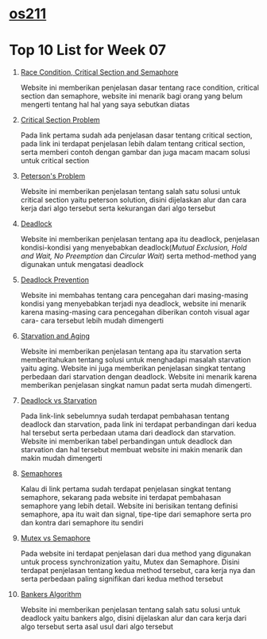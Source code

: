 # [os211](https://rafimoreno.github.io/os211/)
# Top 10 List for Week 07
1. [Race Condition, Critical Section and Semaphore](https://www.tutorialspoint.com/race-condition-critical-section-and-semaphore)
    
   Website ini memberikan penjelasan dasar tentang race condition, critical section dan semaphore, website ini
   menarik bagi orang yang belum mengerti tentang hal hal yang saya sebutkan diatas
2. [Critical Section Problem](https://www.tutorialspoint.com/critical-section-problem)

   Pada link pertama sudah ada penjelasan dasar tentang critical section, pada link ini terdapat penjelasan
   lebih dalam tentang critical section, serta memberi contoh dengan gambar dan juga macam macam solusi 
   untuk critical section
3. [Peterson's Problem](https://www.tutorialspoint.com/peterson-s-problem)   

   Website ini memberikan penjelasan tentang salah satu solusi untuk critical section yaitu peterson solution,
   disini dijelaskan alur dan cara kerja dari algo tersebut serta kekurangan dari algo tersebut
4. [Deadlock](https://www.geeksforgeeks.org/introduction-of-deadlock-in-operating-system/)  

   Website ini memberikan penjelasan tentang apa itu deadlock, penjelasan kondisi-kondisi yang menyebabkan
   deadlock(*Mutual Exclusion, Hold and Wait, No Preemption* dan *Circular Wait*) serta method-method yang
   digunakan untuk mengatasi deadlock
5. [Deadlock Prevention](https://www.javatpoint.com/os-deadlock-prevention)   

   Website ini membahas tentang cara pencegahan dari masing-masing kondisi yang menyebabkan terjadi nya 
   deadlock, website ini menarik karena masing-masing cara pencegahan diberikan contoh visual agar cara-
   cara tersebut lebih mudah dimengerti
6. [Starvation and Aging](https://www.geeksforgeeks.org/starvation-and-aging-in-operating-systems/) 

   Website ini memberikan penjelasan tentang apa itu starvation serta memberitahukan tentang solusi
   untuk menghadapi masalah starvation yaitu aging. Website ini juga memberikan penjelasan singkat
   tentang perbedaan dari starvation dengan deadlock. Website ini menarik karena memberikan penjelasan
   singkat namun padat serta mudah dimengerti.
7. [Deadlock vs Starvation](https://techdifferences.com/difference-between-deadlock-and-starvation-in-os.html)

   Pada link-link sebelumnya sudah terdapat pembahasan tentang deadlock dan starvation, pada link ini
   terdapat perbandingan dari kedua hal tersebut serta perbedaan utama dari deadlock dan starvation.
   Website ini memberikan tabel perbandingan untuk deadlock dan starvation dan hal tersebut membuat website ini
   makin menarik dan makin mudah dimengerti
8. [Semaphores](https://www.tutorialspoint.com/semaphores-in-operating-system)     

   Kalau di link pertama sudah terdapat penjelasan singkat tentang semaphore, sekarang pada
   website ini terdapat pembahasan semaphore yang lebih detail. Website ini berisikan tentang 
   definisi semaphore, apa itu wait dan signal, tipe-tipe dari semaphore serta pro dan kontra 
   dari semaphore itu sendiri
9. [Mutex vs Semaphore](https://afteracademy.com/blog/difference-between-mutex-and-semaphore-in-operating-system)  

   Pada website ini terdapat penjelasan dari dua method yang digunakan untuk process synchronization yaitu,
   Mutex dan Semaphore. Disini terdapat penjelasan tentang kedua method tersebut, cara kerja nya dan serta
   perbedaan paling signifikan dari kedua method tersebut
10. [Bankers Algorithm](https://www.geeksforgeeks.org/bankers-algorithm-in-operating-system-2/)   

    Website ini memberikan penjelasan tentang salah satu solusi untuk deadlock yaitu bankers algo,
    disini dijelaskan alur dan cara kerja dari algo tersebut serta asal usul dari algo tersebut
